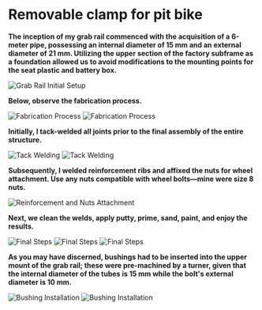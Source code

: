 # Removable clamp for pit bike

**The inception of my grab rail commenced with the acquisition of a 6-meter pipe, possessing an internal diameter of 15 mm and an external diameter of 21 mm. Utilizing the upper section of the factory subframe as a foundation allowed us to avoid modifications to the mounting points for the seat plastic and battery box.**

![Grab Rail Initial Setup](../../static/img/af5d31.jpg)

**Below, observe the fabrication process.**

![Fabrication Process](../../static/img/3f951e.jpg)
![Fabrication Process](../../static/img/e197eb.jpg)

**Initially, I tack-welded all joints prior to the final assembly of the entire structure.**

![Tack Welding](../../static/img/9bf4a3.jpg)
![Tack Welding](../../static/img/c46b24.jpg)

**Subsequently, I welded reinforcement ribs and affixed the nuts for wheel attachment. Use any nuts compatible with wheel bolts—mine were size 8 nuts.**

![Reinforcement and Nuts Attachment](../../static/img/1652b1.jpg)

**Next, we clean the welds, apply putty, prime, sand, paint, and enjoy the results.**

![Final Steps](../../static/img/e68905.jpg)
![Final Steps](../../static/img/8e97ee.jpg)
![Final Steps](../../static/img/c0fd08.jpg)

**As you may have discerned, bushings had to be inserted into the upper mount of the grab rail; these were pre-machined by a turner, given that the internal diameter of the tubes is 15 mm while the bolt's external diameter is 10 mm.**

![Bushing Installation](../../static/img/4b65d6.jpg)
![Bushing Installation](../../static/img/afeb31.jpg)